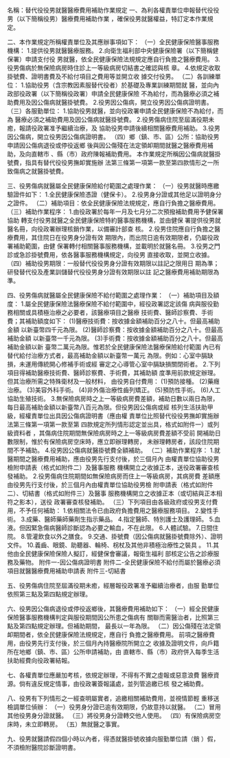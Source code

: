名稱：替代役役男就醫醫療費用補助作業規定
一、為利各權責單位申報替代役役男（以下簡稱役男）醫療費用補助作業
    ，確保役男就醫權益，特訂定本作業規定。

二、本作業規定所稱權責單位及其應辦事項如下：
 （一）全民健康保險醫事服務機構：
       1.提供役男就醫醫療服務。
       2.向衛生福利部中央健康保險署（以下簡稱健保署）申請支付役
         男就醫，依全民健康保險法規規定應自行負擔之醫療費用。
       3.役男傷病於無保險病房時住診上一等級病房切結書之確認與核
         章。
       4.依規定收取掛號費、證明書費及不給付項目之費用等並開立收
         據交付役男。
  （二）各訓練單位：
        1.協助役男（含宗教因素服替代役者）於基礎及專業訓練期間就
          醫，並向內政部役政署（以下簡稱役政署）申請全民健康保險
          不為給付，而為醫療必須之補助費用及因公傷病就醫掛號費。
        2.役男因公傷病，開立役男因公傷病證明書。
  （三）各服勤單位：
        1.協助役男就醫，並向役政署申請全民健康保險不為給付，而為
          醫療必須之補助費用及因公傷病就醫掛號費。
        2.役男傷病住院至屆滿役期未癒，報請役政署准予繼續治療，及
          協助役男申請後續相關醫療費用補助。
        3.役男因公傷病，開立役男因公傷病證明書。
  （四）鄉（鎮、市、區）公所：協助役男申請因公傷病退役或停役返鄉
        後與因公傷殘在法定領卹期間就醫之醫療費用補助，及向直轄市
        、縣（市）政府陳報補助費用。
    本作業規定所稱因公傷病就醫掛號費，指具有替代役役男撫卹實施辦
    法第三條第一項第一款至第四款情形之一所致傷病之就醫掛號費。

 三、役男傷病就醫屬全民健康保險給付範圍之處理作業：
  （一）役男就醫時應繳驗證件如下：
        1.全民健康保險憑證（健保卡）。
        2.役男身分證或其他足以證明身分之證件。
  （二）補助項目：依全民健康保險法規規定，應自行負擔之醫療費用。
  （三）補助作業程序：
        1.由役政署於每年一月及七月分二次預撥補助費用予健保署協助
          轉支付役男就醫之全民健康保險特約醫事服務機構，並由健保
          署提供役男就醫名冊，向役政署辦理核銷作業，以備審計部查
          核。
        2.役男住院應自行負擔之醫療費用，其住院日在役男身分證有效
          期限內，而出院日逾有效期限者，仍屬役政署補助範圍，由健
          保署轉付相關醫事服務機構，並載明於就醫名冊。
        3.役男之門診或急診掛號費用，依各醫事服務機構規定，向役男
          直接收取，並開立收據。
  （四）補助役男期限：一般替代役役男身分證有效期限以註記之限用日
        期為準；研發替代役及產業訓儲替代役役男身分證有效期限以註
        記之醫療費用補助期限為準。

 四、役男傷病就醫屬全民健康保險不給付範圍之處理作業：
  （一）補助項目及額度：
        1.屬全民健康保險法醫療保險不給付範圍中，經役政署認定該傷
          病與服役勤務相關或具積極治療之必要者，該醫療項目之醫療
          技術費、醫師診察費、手術費；其補助額度如下：
         (1)醫療技術費：按收據金額補助百分之八十。但最高補助金額
            以新臺幣四千元為限。
         (2)醫師診察費：按收據金額補助百分之八十。但最高補助金額
            以新臺幣一千元為限。
         (3)手術費：按收據金額補助百分之八十。但最高補助金額以新
            臺幣二萬元為限。惟若於全民健康保險法醫療保險給付範圍
            內已有替代給付治療方式者，最高補助金額以新臺幣一萬元
            為限。例如：心室中膈缺損，未運用傳統開心修補手術或經
            審定之心導管心室中膈缺損關閉術者。
        2.下列項目得補助醫療技術費、醫師診察費、手術費，其補助額
          度準用前款規定辦理。但其治療所需之特殊衛材及一般材料，
          由役男自付費用：
         (1)預防接種。
         (2)藥癮治療。
         (3)美容外科手術。
         (4)非外傷治療性齒列矯正。
         (5)預防性手術。
         (6)人工協助生殖技術。
        3.無保險病房時之上一等級病房費差額，補助日數以兩日為限，
          每日最高補助金額以新臺幣八百元為限。但役男因公傷病或經
          核列生活扶助甲級，經權責單位出具因公傷病證明書（應由權
          責單位比照替代役役男撫卹實施辦法第三條第一項第一款至第
          四款規定所列情形認定並出具，格式如附件一）或列級資料者
          ，其傷病住院期間無保險病房時之上一等級病房費差額不受前
          開補助日數限制，惟於有保險病房空床時，應立即辦理轉房，
          未辦理轉房者，該段住院期間不予補助。
        4.役男因公傷病就醫掛號費全額補助。
  （二）補助作業程序：
        1.就醫期間之醫療費用補助，應由役男先行支付後，於三個月內
          由權責單位協助役男檢附申請表（格式如附件二）及醫事服務
          機構開立之收據正本，送役政署審查核發補助。
        2.役男傷病住院期間如無保險病房而住上一等級病房，其病房費
          差額應由役男先行支付後，於三個月內由權責單位協助役男檢
          附申請表（格式如附件二）、切結書（格式如附件三）及醫事
          服務機構開立之收據正本（或切結與正本相符之影本），送役
          政署審查核發補助。
  （三）下列項目由各級政府或役男支付費用，不予任何補助：
        1.依相關法令已由政府負擔費用之醫療服務項目。
        2.變性手術。
        3.成藥、醫師藥師藥劑生指示藥品。
        4.指定醫師、特別護士及護理師。
        5.血液。但因緊急傷病醫師診斷認為必要之輸血，不在此限。
        6.人體試驗。
        7.日間住院。
        8.管灌飲食以外之膳食。
        9.交通、掛號費（因公傷病就醫掛號費除外）、證明文件。
       10.義齒、眼鏡、助聽器、輪椅、柺杖及其他非積極治療性之裝具
          。
       11.其他由全民健康保險保險人擬訂，經健保會審議，報衛生福利
          部核定公告之診療服務及藥物。
附件一-因公傷病證明書
附件二-全民健康保險不給付而屬於醫療必須項目就醫醫療費用補助申請表
附件三-切結書

 五、役男傷病住院至屆滿役期未癒，經層報役政署准予繼續治療者，由服
    勤單位依照第三點及第四點規定辦理。

 六、役男因公傷病退役或停役返鄉後，其醫療費用補助如下：
  （一）經全民健康保險醫事服務機構判定與服役期間因公所患之傷病有
        關聯而需醫治者，比照第三點及第四點規定辦理。但補助期間，
        最長以一年為限。
  （二）因公傷殘在法定領卹期間者，依全民健康保險法規規定，應自行
        負擔之醫療費用。
    前項之醫療費用，由役男先行支付後，於三個月內持醫療院所開立之
    收據及證明文件，向戶籍所在地鄉（鎮、市、區）公所申請補助，由
    直轄市、縣（市）政府併入每季生活扶助經費向役政署結報。

 七、各權責單位應嚴加考核，依規定辦理，不得有不實之虛報或惡意浪費
    醫療資源。倘有違反規定情事，由役政署簽報議處，並列管追繳已核
    發之補助費。

 八、役男有下列情形之一經查明屬實者，追繳相關補助費用，並視情節輕
    重移送檢調單位偵辦：
  （一）役男身分證已逾有效期限，仍故意持以就醫。
  （二）冒用其他役男身分證就醫。
  （三）將役男身分證轉交他人使用。
  （四）有保險病房空床時，未立即轉房。
  （五）無就醫之事實。

 九、役男就醫請假四個小時以內者，得憑就醫掛號收據向服勤單位請（銷
    ）假，不須檢附醫院診斷證明書。